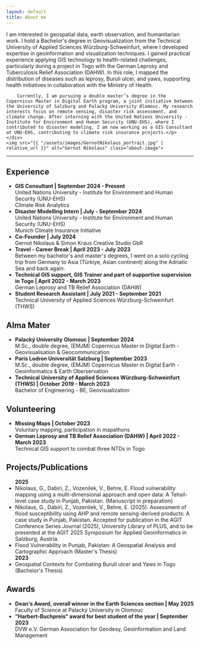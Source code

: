 ```yaml
---
layout: default
title: About me
---
```


<div class="about-container">
    <div class="about-text">
        <p>I am interested in geospatial data, earth observation, and humanitarian work. I hold a Bachelor's degree in Geovisualization from the Technical University of Applied Sciences Würzburg-Schweinfurt, where I developed expertise in geoinformation and visualization techniques. I gained practical experience applying GIS technology to health-related challenges, particularly during a project in Togo with the German Leprosy and Tuberculosis Relief Association (DAHW). In this role, I mapped the distribution of diseases such as leprosy, Buruli ulcer, and yaws, supporting health initiatives in collaboration with the Ministry of Health.
        
        Currently, I am pursuing a double master’s degree in the Copernicus Master in Digital Earth program, a joint initiative between the University of Salzburg and Palacký University Olomouc. My research interests focus on remote sensing, disaster risk assessment, and climate change. After interning with the United Nations University - Institute for Environment and Human Security (UNU-EHS), where I contributed to disaster modeling, I am now working as a GIS Consultant at UNU-EHS, contributing to climate risk insurance projects.</p>
    </div>
    <img src="{{ "/assets/images/GernotNikolaus_portrait.jpg" | relative_url }}" alt="Gernot Nikolaus" class="about-image">
</div>

<!-- Icons Section -->
<div class="contact-icons">
    <a href="https://www.linkedin.com/in/gernot-nikolaus/" target="_blank" aria-label="LinkedIn">
        <i class="fab fa-linkedin"></i>
    </a>
    <a href="mailto:gernot.nikolaus@stud.plus.ac.at" aria-label="Email">
        <i class="fas fa-envelope"></i>
    </a>
</div>

<hr class="section-divider">

<h2>Experience</h2>
<ul>
    <li>
        <strong>GIS Consultant | September 2024 - Present</strong>
        <br>United Nations University - Institute for Environment and Human Security (UNU-EHS)
        <br>Climate Risk Analytics
    </li>
    <li>
        <strong>Disaster Modelling Intern | July - September 2024 </strong>
        <br>United Nations University - Institute for Environment and Human Security (UNU-EHS)
        <br>Munich Climate Insurance Initiative
    </li>
    <li>
        <strong>Co-Founder | July 2024</strong>
        <br>Gernot Nikolaus & Simon Kraus Creative Studio GbR
    </li>
    <li>
        <strong>Travel - Career Break | April 2023 - July 2023 </strong>
        <br>Between my bachelor's and master's degrees, I went on a solo cycling trip from Germany to Asia (Türkiye, Asian continent) along the Adriatic Sea and back again.
    </li>
    <li>
        <strong>Technical GIS support, GIS Trainer and part of supportive supervision in Togo | April 2022 - March 2023</strong>
        <br> German Leprosy and TB Relief Association (DAHW)
    </li>
    <li>
        <strong>Student Research Assistant | July 2021 - September 2021</strong>
        <br> Technical University of Applied Sciences Würzburg-Schweinfurt (THWS)
    </li>
</ul>

<h2>Alma Mater</h2>
<ul>
    <li>
        <strong>Palacký University Olomouc | September 2024</strong>
        <br>M.Sc., double degree, (EMJM) Copernicus Master in Digital Earth - Geovisualisation & Geocommunication
    </li>
    <li>
        <strong>Paris Lodron Universität Salzburg | September 2023</strong>
        <br>M.Sc., double degree, (EMJM) Copernicus Master in Digital Earth - Geoinformatics & Earth Oberservation
    </li>
    <li>
        <strong>Technical University of Applied Sciences Würzburg-Schweinfurt (THWS) | October 2019 - March 2023</strong>
        <br>Bachelor of Engineering - BE, Geovisualization
    </li>
</ul>

<h2>Volunteering</h2>
<ul>
    <li>
        <strong>Missing Maps | October 2023</strong>
        <br>Voluntary mapping, participation in mapathons
    </li>
    <li>
        <strong>German Leprosy and TB Relief Association (DAHW) | April 2022 - March 2023</strong>
        <br>Technical GIS support to combat three NTDs in Togo
    </li>
</ul>

<h2>Projects/Publications</h2>
<ul>
    <strong>2025</strong>
    <li>
        Nikolaus, G., Dabiri, Z., Vozenilek, V., Behre, E. Flood vulnerability mapping using a multi-dimensional approach and open data: A Tehsil-level case study in Punjab, Pakistan. (Manuscript in preparation)
    </li>
    <li>
        Nikolaus, G., Dabiri, Z., Vozenilek, V., Behre, E. (2025). Assessment of flood susceptibility using AHP and remote sensing-derived products: A case study in Punjab, Pakistan. Accepted for publication in the AGIT Conference Series Journal (2025), University Library of PLUS, and to be presented at the AGIT 2025 Symposium for Applied Geoinformatics in Salzburg, Austria.
    </li>
    <li>
     Flood Vulnerability in Punjab, Pakistan: A Geospatial Analysis and Cartographic Approach (Master's Thesis)
    </li>
    <strong>2023</strong>
    <li>
     Geospatial Contexts for Combating Buruli ulcer and Yaws in Togo (Bachelor's Thesis)
    </li>
</ul>

<h2>Awards</h2>
<ul>
    <li>
        <strong>Dean's Award, overall winner in the Earth Sciences section | May 2025</strong>
        <br>Faculty of Science at Palacký University in Olomouc
    </li>
    <li>
        <strong>“Harbert-Buchpreis“ award for best student of the year | September 2023</strong>
        <br>DVW e.V. German Association for Geodesy, Geoinformation and Land Management     
    </li>
</ul>